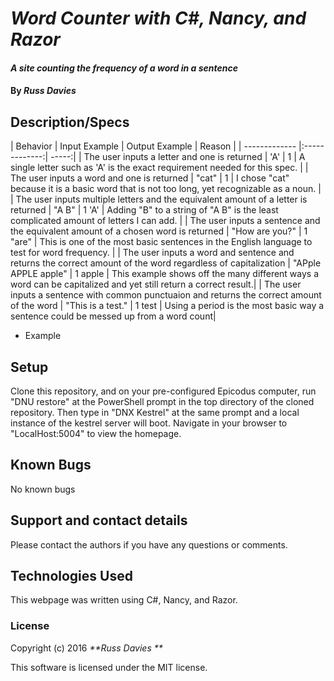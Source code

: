 # _Word Counter with C#, Nancy, and Razor_

#### _A site counting the frequency of a word in a sentence_

#### By _**Russ Davies**_

## Description/Specs

| Behavior        | Input Example           | Output Example  | Reason |
| ------------- |:-------------:| -----:|
| The user inputs a letter and one is returned | 'A' | 1 | A single letter such as 'A' is the exact requirement needed for this spec. |
| The user inputs a word and one is returned | "cat" | 1 | I chose "cat" because it is a basic word that is not too long, yet recognizable as a noun. |
| The user inputs multiple letters and the equivalent amount of a letter is returned | "A B" | 1 'A' | Adding "B" to a string of "A B" is the least complicated amount of letters I can add. |
| The user inputs a sentence and the equivalent amount of a chosen word is returned | "How are you?" | 1 "are" | This is one of the most basic sentences in the English language to test for word frequency. |
| The user inputs a word and sentence and returns the correct amount of the word regardless of capitalization | "APple APPLE apple" | 1 apple | This example shows off the many different ways a word can be capitalized and yet still return a correct result.|
| The user inputs a sentence with common punctuaion and returns the correct amount of the word | "This is a test." | 1 test | Using a period is the most basic way a sentence could be messed up from a word count|

* Example




## Setup

 Clone this repository, and on your pre-configured Epicodus computer, run "DNU restore" at the PowerShell prompt in the top directory of the cloned repository. Then type in "DNX Kestrel" at the same prompt and a local instance of the kestrel server will boot. Navigate in your browser to "LocalHost:5004" to view the homepage.

## Known Bugs
No known bugs

## Support and contact details
Please contact the authors if you have any questions or comments.

## Technologies Used
This webpage was written using C#, Nancy, and Razor.

### License
Copyright (c) 2016 _**Russ Davies **_

This software is licensed under the MIT license.

